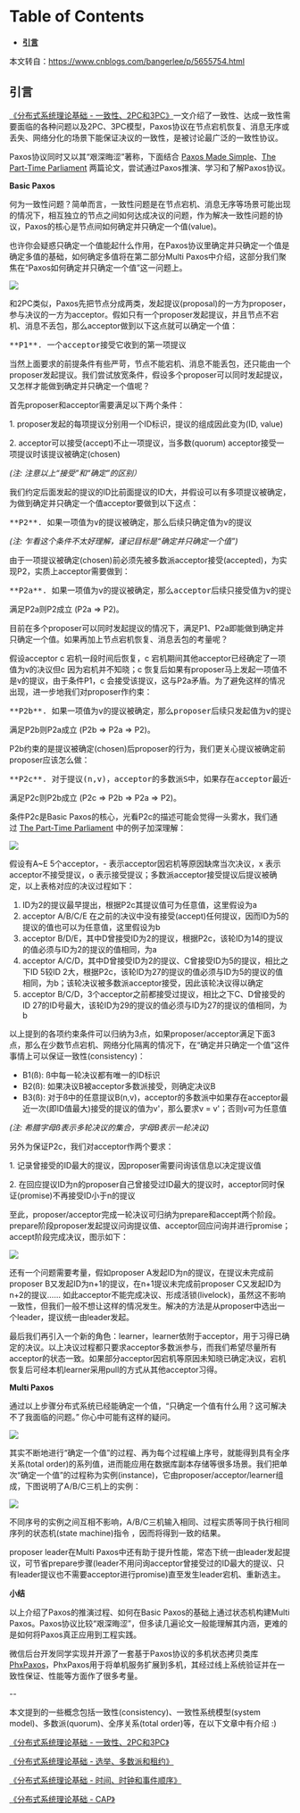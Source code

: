 # Table of Contents

  * [**引言**](#引言)


本文转自：https://www.cnblogs.com/bangerlee/p/5655754.html

## **引言**





[《分布式系统理论基础 - 一致性、2PC和3PC》](http://www.cnblogs.com/bangerlee/p/5268485.html)一文介绍了一致性、达成一致性需要面临的各种问题以及2PC、3PC模型，Paxos协议在节点宕机恢复、消息无序或丢失、网络分化的场景下能保证决议的一致性，是被讨论最广泛的一致性协议。

Paxos协议同时又以其“艰深晦涩”著称，下面结合 [Paxos Made Simple](http://research.microsoft.com/en-us/um/people/lamport/pubs/paxos-simple.pdf)、[The Part-Time Parliament](http://research.microsoft.com/en-us/um/people/lamport/pubs/lamport-paxos.pdf) 两篇论文，尝试通过Paxos推演、学习和了解Paxos协议。

**Basic Paxos**

何为一致性问题？简单而言，一致性问题是在节点宕机、消息无序等场景可能出现的情况下，相互独立的节点之间如何达成决议的问题，作为解决一致性问题的协议，Paxos的核心是节点间如何确定并只确定一个值(value)。

也许你会疑惑只确定一个值能起什么作用，在Paxos协议里确定并只确定一个值是确定多值的基础，如何确定多值将在第二部分Multi Paxos中介绍，这部分我们聚焦在“Paxos如何确定并只确定一个值”这一问题上。

![](https://images2015.cnblogs.com/blog/116770/201607/116770-20160711232543717-973749854.gif)

和2PC类似，Paxos先把节点分成两类，发起提议(proposal)的一方为proposer，参与决议的一方为acceptor。假如只有一个proposer发起提议，并且节点不宕机、消息不丢包，那么acceptor做到以下这点就可以确定一个值：



<pre>**P1**. 一个acceptor接受它收到的第一项提议</pre>



当然上面要求的前提条件有些严苛，节点不能宕机、消息不能丢包，还只能由一个proposer发起提议。我们尝试放宽条件，假设多个proposer可以同时发起提议，又怎样才能做到确定并只确定一个值呢？

首先proposer和acceptor需要满足以下两个条件：

1\. proposer发起的每项提议分别用一个ID标识，提议的组成因此变为(ID, value)

2. acceptor可以接受(accept)不止一项提议，当多数(quorum) acceptor接受一项提议时该提议被确定(chosen)

_(注: 注意以上“接受”和“确定”的区别）_

我们约定后面发起的提议的ID比前面提议的ID大，并假设可以有多项提议被确定，为做到确定并只确定一个值acceptor要做到以下这点：



<pre>**P2**. 如果一项值为v的提议被确定，那么后续只确定值为v的提议</pre>



_(注: 乍看这个条件不太好理解，谨记目标是“确定并只确定一个值”)_

由于一项提议被确定(chosen)前必须先被多数派acceptor接受(accepted)，为实现P2，实质上acceptor需要做到：



<pre>**P2a**. 如果一项值为v的提议被确定，那么acceptor后续只接受值为v的提议</pre>



满足P2a则P2成立 (P2a => P2)。

目前在多个proposer可以同时发起提议的情况下，满足P1、P2a即能做到确定并只确定一个值。如果再加上节点宕机恢复、消息丢包的考量呢？

假设acceptor c 宕机一段时间后恢复，c 宕机期间其他acceptor已经确定了一项值为v的决议但c 因为宕机并不知晓；c 恢复后如果有proposer马上发起一项值不是v的提议，由于条件P1，c 会接受该提议，这与P2a矛盾。为了避免这样的情况出现，进一步地我们对proposer作约束：



<pre>**P2b**. 如果一项值为v的提议被确定，那么proposer后续只发起值为v的提议</pre>



满足P2b则P2a成立 (P2b => P2a => P2)。

P2b约束的是提议被确定(chosen)后proposer的行为，我们更关心提议被确定前proposer应该怎么做：



<pre>**P2c**. 对于提议(n,v)，acceptor的多数派S中，如果存在acceptor最近一次(即ID值最大)接受的提议的值为v'，那么要求v = v'；否则v可为任意值</pre>



满足P2c则P2b成立 (P2c => P2b => P2a => P2)。

条件P2c是Basic Paxos的核心，光看P2c的描述可能会觉得一头雾水，我们通过 [The Part-Time Parliament](http://research.microsoft.com/en-us/um/people/lamport/pubs/lamport-paxos.pdf) 中的例子加深理解：

![](https://images2015.cnblogs.com/blog/116770/201607/116770-20160712103935326-2086911417.png)

假设有A~E 5个acceptor，- 表示acceptor因宕机等原因缺席当次决议，x 表示acceptor不接受提议，o 表示接受提议；多数派acceptor接受提议后提议被确定，以上表格对应的决议过程如下：

1.  ID为2的提议最早提出，根据P2c其提议值可为任意值，这里假设为a
2.  acceptor A/B/C/E 在之前的决议中没有接受(accept)任何提议，因而ID为5的提议的值也可以为任意值，这里假设为b
3.  acceptor B/D/E，其中D曾接受ID为2的提议，根据P2c，该轮ID为14的提议的值必须与ID为2的提议的值相同，为a
4.  acceptor A/C/D，其中D曾接受ID为2的提议、C曾接受ID为5的提议，相比之下ID 5较ID 2大，根据P2c，该轮ID为27的提议的值必须与ID为5的提议的值相同，为b；该轮决议被多数派acceptor接受，因此该轮决议得以确定
5.  acceptor B/C/D，3个acceptor之前都接受过提议，相比之下C、D曾接受的ID 27的ID号最大，该轮ID为29的提议的值必须与ID为27的提议的值相同，为b

以上提到的各项约束条件可以归纳为3点，如果proposer/acceptor满足下面3点，那么在少数节点宕机、网络分化隔离的情况下，在“确定并只确定一个值”这件事情上可以保证一致性(consistency)：

*   B1(ß): ß中每一轮决议都有唯一的ID标识
*   B2(ß): 如果决议B被acceptor多数派接受，则确定决议B
*   B3(ß): 对于ß中的任意提议B(n,v)，acceptor的多数派中如果存在acceptor最近一次(即ID值最大)接受的提议的值为v'，那么要求v = v'；否则v可为任意值

_(注: 希腊字母ß表示多轮决议的集合，字母B表示一轮决议)_

另外为保证P2c，我们对acceptor作两个要求：

1\. 记录曾接受的ID最大的提议，因proposer需要问询该信息以决定提议值

2\. 在回应提议ID为n的proposer自己曾接受过ID最大的提议时，acceptor同时保证(promise)不再接受ID小于n的提议

至此，proposer/acceptor完成一轮决议可归纳为prepare和accept两个阶段。prepare阶段proposer发起提议问询提议值、acceptor回应问询并进行promise；accept阶段完成决议，图示如下：

![](https://images2015.cnblogs.com/blog/116770/201607/116770-20160712125617045-527200085.png)

还有一个问题需要考量，假如proposer A发起ID为n的提议，在提议未完成前proposer B又发起ID为n+1的提议，在n+1提议未完成前proposer C又发起ID为n+2的提议…… 如此acceptor不能完成决议、形成活锁(livelock)，虽然这不影响一致性，但我们一般不想让这样的情况发生。解决的方法是从proposer中选出一个leader，提议统一由leader发起。

最后我们再引入一个新的角色：learner，learner依附于acceptor，用于习得已确定的决议。以上决议过程都只要求acceptor多数派参与，而我们希望尽量所有acceptor的状态一致。如果部分acceptor因宕机等原因未知晓已确定决议，宕机恢复后可经本机learner采用pull的方式从其他acceptor习得。

**Multi Paxos**

通过以上步骤分布式系统已经能确定一个值，“只确定一个值有什么用？这可解决不了我面临的问题。” 你心中可能有这样的疑问。

![](https://images2015.cnblogs.com/blog/116770/201607/116770-20160712150303811-1635028332.gif)

其实不断地进行“确定一个值”的过程、再为每个过程编上序号，就能得到具有全序关系(total order)的系列值，进而能应用在数据库副本存储等很多场景。我们把单次“确定一个值”的过程称为实例(instance)，它由proposer/acceptor/learner组成，下图说明了A/B/C三机上的实例：

![](https://images2015.cnblogs.com/blog/116770/201607/116770-20160712212514107-1914374126.png)

不同序号的实例之间互相不影响，A/B/C三机输入相同、过程实质等同于执行相同序列的状态机(state machine)指令 ，因而将得到一致的结果。

proposer leader在Multi Paxos中还有助于提升性能，常态下统一由leader发起提议，可节省prepare步骤(leader不用问询acceptor曾接受过的ID最大的提议、只有leader提议也不需要acceptor进行promise)直至发生leader宕机、重新选主。

**小结**

以上介绍了Paxos的推演过程、如何在Basic Paxos的基础上通过状态机构建Multi Paxos。Paxos协议比较“艰深晦涩”，但多读几遍论文一般能理解其内涵，更难的是如何将Paxos真正应用到工程实践。

微信后台开发同学实现并开源了一套基于Paxos协议的多机状态拷贝类库[PhxPaxos](https://github.com/tencent-wechat/phxpaxos)，PhxPaxos用于将单机服务扩展到多机，其经过线上系统验证并在一致性保证、性能等方面作了很多考量。

--

本文提到的一些概念包括一致性(consistency)、一致性系统模型(system model)、多数派(quorum)、全序关系(total order)等，在以下文章中有介绍 :)

[《分布式系统理论基础 - 一致性、2PC和3PC》](http://www.cnblogs.com/bangerlee/p/5268485.html)

[《分布式系统理论基础 - 选举、多数派和租约》](http://www.cnblogs.com/bangerlee/p/5767845.html)

[《分布式系统理论基础 - 时间、时钟和事件顺序》](http://www.cnblogs.com/bangerlee/p/5448766.html)

[《分布式系统理论基础 - CAP》](http://www.cnblogs.com/bangerlee/p/5328888.html)




